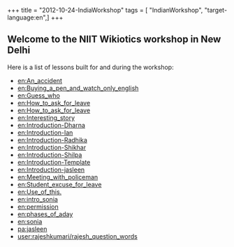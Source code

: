 +++
title = "2012-10-24-IndiaWorkshop"
tags = [ "IndianWorkshop", "target-language:en",]
+++

## Welcome to the NIIT Wikiotics workshop in New Delhi

Here is a list of lessons built for and during the workshop:

<div class="ductus-macro" data-macro-name="pagelist" data-tags="IndiaWorkshop" contenteditable="false">

  - [en:An\_accident](/en/An_accident)
  - [en:Buying\_a\_pen\_and\_watch\_only\_english](/en/Buying_a_pen_and_watch_only_english)
  - [en:Guess\_who](/en/Guess_who)
  - [en:How\_to\_ask\_for\_leave](/en/How_to_ask_for_leave)
  - [en:How\_to\_ask\_for\_leave](/en/How_to_ask_for_leave)
  - [en:Interesting\_story](/en/Interesting_story)
  - [en:Introduction-Dharna](/en/Introduction-Dharna)
  - [en:Introduction-Ian](/en/Introduction-Ian)
  - [en:Introduction-Radhika](/en/Introduction-Radhika)
  - [en:Introduction-Shikhar](/en/Introduction-Shikhar)
  - [en:Introduction-Shilpa](/en/Introduction-Shilpa)
  - [en:Introduction-Template](/en/Introduction-Template)
  - [en:Introduction-jasleen](/en/Introduction-jasleen)
  - [en:Meeting\_with\_policeman](/en/Meeting_with_policeman)
  - [en:Student\_excuse\_for\_leave](/en/Student_excuse_for_leave)
  - [en:Use\_of\_this.](/en/Use_of_this.)
  - [en:intro\_sonia](/en/intro_sonia)
  - [en:permission](/en/permission)
  - [en:phases\_of\_aday](/en/phases_of_aday)
  - [en:sonia](/en/sonia)
  - [pa:jasleen](/pa/jasleen)
  - [user:rajeshkumari/rajesh\_question\_words](/user/rajeshkumari/rajesh_question_words)

</div>
